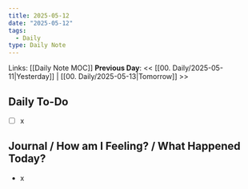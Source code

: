 ```yaml
---
title: 2025-05-12
date: "2025-05-12"
tags:
  - Daily
type: Daily Note
---
```


Links: [[Daily Note MOC]]
**Previous Day**: << [[00. Daily/2025-05-11|Yesterday]] | [[00. Daily/2025-05-13|Tomorrow]] >>

## Daily To-Do
- [ ] x
## Journal / How am I Feeling? / What Happened Today?
- x